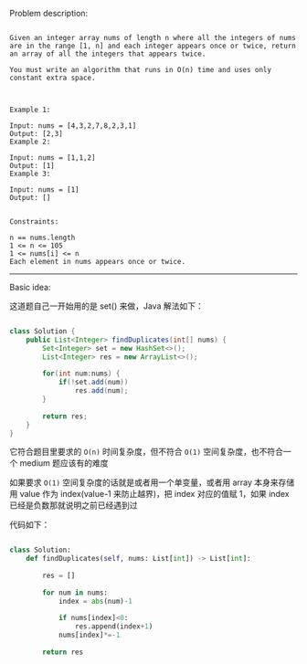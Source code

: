 
Problem description:

```

Given an integer array nums of length n where all the integers of nums are in the range [1, n] and each integer appears once or twice, return an array of all the integers that appears twice.

You must write an algorithm that runs in O(n) time and uses only constant extra space.

 

Example 1:

Input: nums = [4,3,2,7,8,2,3,1]
Output: [2,3]
Example 2:

Input: nums = [1,1,2]
Output: [1]
Example 3:

Input: nums = [1]
Output: []
 

Constraints:

n == nums.length
1 <= n <= 105
1 <= nums[i] <= n
Each element in nums appears once or twice.

```

---

Basic idea:

这道题自己一开始用的是 set() 来做，Java 解法如下：

```Java

class Solution {
    public List<Integer> findDuplicates(int[] nums) {
        Set<Integer> set = new HashSet<>();
        List<Integer> res = new ArrayList<>();
        
        for(int num:nums) {
            if(!set.add(num))
                res.add(num);
        }
        
        return res;
    }
}

```

它符合题目里要求的 `O(n)` 时间复杂度，但不符合 `O(1)` 空间复杂度，也不符合一个
medium 题应该有的难度

如果要求 `O(1)` 空间复杂度的话就是或者用一个单变量，或者用 array 本身来存储
用 value 作为 index(value-1 来防止越界)，把 index 对应的值赋 1，如果 index 
已经是负数那就说明之前已经遇到过

代码如下：

```Python

class Solution:
    def findDuplicates(self, nums: List[int]) -> List[int]:
        
        res = []
        
        for num in nums:
            index = abs(num)-1
            
            if nums[index]<0:
                res.append(index+1)
            nums[index]*=-1
        
        return res

```